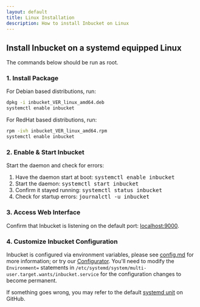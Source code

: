 ```yaml
---
layout: default
title: Linux Installation
description: How to install Inbucket on Linux
---
```


## Install Inbucket on a systemd equipped Linux

The commands below should be run as root.

### 1. Install Package

For Debian based distributions, run:

~~~ sh
dpkg -i inbucket_VER_linux_amd64.deb
systemctl enable inbucket
~~~

For RedHat based distributions, run:

~~~ sh
rpm -ivh inbucket_VER_linux_amd64.rpm
systemctl enable inbucket
~~~

### 2. Enable & Start Inbucket

Start the daemon and check for errors:

1. Have the daemon start at boot: <kbd>systemctl enable inbucket</kbd>
2. Start the daemon: <kbd>systemctl start inbucket</kbd>
3. Confirm it stayed running: <kbd>systemctl status inbucket</kbd>
4. Check for startup errors: <kbd>journalctl -u inbucket</kbd>

### 3. Access Web Interface

Confirm that Inbucket is listening on the default port:
[localhost:9000](http://localhost:9000/).

### 4. Customize Inbucket Configuration

Inbucket is configured via environment variables, please see [config.md] for
more information; or try our [Configurator].  You'll need to modify the
`Environment=` statements in
`/etc/systemd/system/multi-user.target.wants/inbucket.service` for the
configuration changes to become permanent.

If something goes wrong, you may refer to the default [systemd unit] on GitHub.

[Configurator]: /configurator/
[config.md]:    https://github.com/inbucket/inbucket/blob/master/doc/config.md
[systemd unit]: https://github.com/inbucket/inbucket/blob/master/etc/linux/inbucket.service
